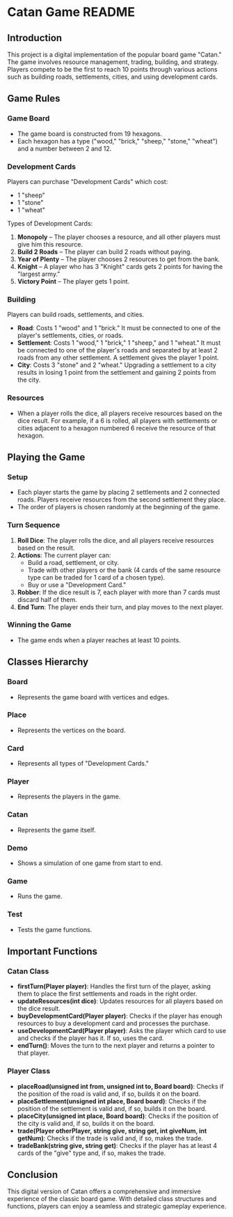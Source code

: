 # Catan Game README

## Introduction
This project is a digital implementation of the popular board game "Catan." The game involves resource management, trading, building, and strategy. Players compete to be the first to reach 10 points through various actions such as building roads, settlements, cities, and using development cards.

## Game Rules

### Game Board
- The game board is constructed from 19 hexagons.
- Each hexagon has a type ("wood," "brick," "sheep," "stone," "wheat") and a number between 2 and 12.

### Development Cards
Players can purchase "Development Cards" which cost:
- 1 "sheep"
- 1 "stone"
- 1 "wheat"

Types of Development Cards:
1. **Monopoly** – The player chooses a resource, and all other players must give him this resource.
2. **Build 2 Roads** – The player can build 2 roads without paying.
3. **Year of Plenty** – The player chooses 2 resources to get from the bank.
4. **Knight** – A player who has 3 "Knight" cards gets 2 points for having the "largest army."
5. **Victory Point** – The player gets 1 point.

### Building
Players can build roads, settlements, and cities.
- **Road**: Costs 1 "wood" and 1 "brick." It must be connected to one of the player's settlements, cities, or roads.
- **Settlement**: Costs 1 "wood," 1 "brick," 1 "sheep," and 1 "wheat." It must be connected to one of the player's roads and separated by at least 2 roads from any other settlement. A settlement gives the player 1 point.
- **City**: Costs 3 "stone" and 2 "wheat." Upgrading a settlement to a city results in losing 1 point from the settlement and gaining 2 points from the city.

### Resources
- When a player rolls the dice, all players receive resources based on the dice result. For example, if a 6 is rolled, all players with settlements or cities adjacent to a hexagon numbered 6 receive the resource of that hexagon.

## Playing the Game

### Setup
- Each player starts the game by placing 2 settlements and 2 connected roads. Players receive resources from the second settlement they place.
- The order of players is chosen randomly at the beginning of the game.

### Turn Sequence
1. **Roll Dice**: The player rolls the dice, and all players receive resources based on the result.
2. **Actions**: The current player can:
   - Build a road, settlement, or city.
   - Trade with other players or the bank (4 cards of the same resource type can be traded for 1 card of a chosen type).
   - Buy or use a "Development Card."
3. **Robber**: If the dice result is 7, each player with more than 7 cards must discard half of them.
4. **End Turn**: The player ends their turn, and play moves to the next player.

### Winning the Game
- The game ends when a player reaches at least 10 points.

## Classes Hierarchy

### Board
- Represents the game board with vertices and edges.

### Place
- Represents the vertices on the board.

### Card
- Represents all types of "Development Cards."

### Player
- Represents the players in the game.

### Catan
- Represents the game itself.

### Demo
- Shows a simulation of one game from start to end.

### Game
- Runs the game.

### Test
- Tests the game functions.

## Important Functions

### Catan Class
- **firstTurn(Player player)**: Handles the first turn of the player, asking them to place the first settlements and roads in the right order.
- **updateResources(int dice)**: Updates resources for all players based on the dice result.
- **buyDevelopmentCard(Player player)**: Checks if the player has enough resources to buy a development card and processes the purchase.
- **useDevelopmentCard(Player player)**: Asks the player which card to use and checks if the player has it. If so, uses the card.
- **endTurn()**: Moves the turn to the next player and returns a pointer to that player.

### Player Class
- **placeRoad(unsigned int from, unsigned int to, Board board)**: Checks if the position of the road is valid and, if so, builds it on the board.
- **placeSettlement(unsigned int place, Board board)**: Checks if the position of the settlement is valid and, if so, builds it on the board.
- **placeCity(unsigned int place, Board board)**: Checks if the position of the city is valid and, if so, builds it on the board.
- **trade(Player otherPlayer, string give, string get, int giveNum, int getNum)**: Checks if the trade is valid and, if so, makes the trade.
- **tradeBank(string give, string get)**: Checks if the player has at least 4 cards of the "give" type and, if so, makes the trade.

## Conclusion
This digital version of Catan offers a comprehensive and immersive experience of the classic board game. With detailed class structures and functions, players can enjoy a seamless and strategic gameplay experience.
